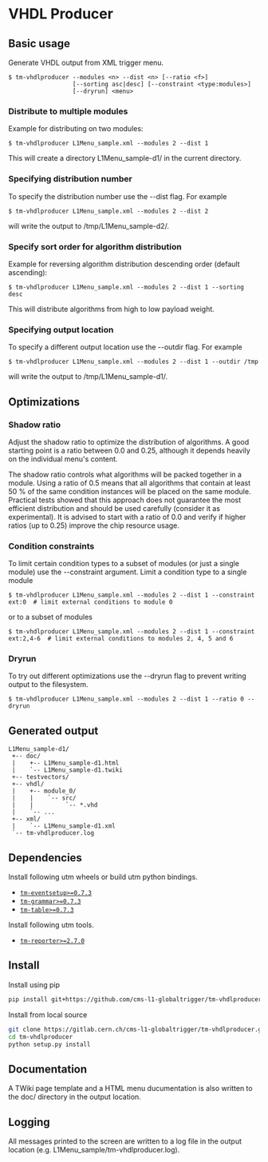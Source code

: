 VHDL Producer
=============

## Basic usage

Generate VHDL output from XML trigger menu.

    $ tm-vhdlproducer --modules <n> --dist <n> [--ratio <f>]
                      [--sorting asc|desc] [--constraint <type:modules>]
                      [--dryrun] <menu>


### Distribute to multiple modules

Example for distributing on two modules:

    $ tm-vhdlproducer L1Menu_sample.xml --modules 2 --dist 1

This will create a directory L1Menu_sample-d1/ in the current directory.

### Specifying distribution number

To specify the distribution number use the --dist flag. For example

    $ tm-vhdlproducer L1Menu_sample.xml --modules 2 --dist 2

will write the output to /tmp/L1Menu_sample-d2/.

### Specify sort order for algorithm distribution

Example for reversing algorithm distribution descending order (default ascending):

    $ tm-vhdlproducer L1Menu_sample.xml --modules 2 --dist 1 --sorting desc

This will distribute algorithms from high to low payload weight.

### Specifying output location

To specify a different output location use the --outdir flag. For example

    $ tm-vhdlproducer L1Menu_sample.xml --modules 2 --dist 1 --outdir /tmp

will write the output to /tmp/L1Menu_sample-d1/.

## Optimizations

### Shadow ratio

Adjust the shadow ratio to optimize the distribution of algorithms. A good
starting point is a ratio between 0.0 and 0.25, although it depends heavily on
the individual menu's content.

The shadow ratio controls what algorithms will be packed together in a module.
Using a ratio of 0.5 means that all algorithms that contain at least 50 % of
the same condition instances will be placed on the same module. Practical tests
showed that this approach does not guarantee the most efficient distribution
and should be used carefully (consider it as experimental). It is advised to
start with a ratio of 0.0 and verify if higher ratios (up to 0.25) improve the
chip resource usage.

### Condition constraints

To limit certain condition types to a subset of modules (or just a single
module) use the --constraint argument. Limit a condition type to a single module

    $ tm-vhdlproducer L1Menu_sample.xml --modules 2 --dist 1 --constraint ext:0  # limit external conditions to module 0

or to a subset of modules

    $ tm-vhdlproducer L1Menu_sample.xml --modules 2 --dist 1 --constraint ext:2,4-6  # limit external conditions to modules 2, 4, 5 and 6

### Dryrun

To try out different optimizations use the --dryrun flag to prevent writing
output to the filesystem.

    $ tm-vhdlproducer L1Menu_sample.xml --modules 2 --dist 1 --ratio 0 --dryrun

## Generated output

    L1Menu_sample-d1/
     +-- doc/
     |    +-- L1Menu_sample-d1.html
     |    `-- L1Menu_sample-d1.twiki
     +-- testvectors/
     +-- vhdl/
     |    +-- module_0/
     |    |    `-- src/
     |    |         `-- *.vhd
     |    `-- ...
     +-- xml/
     |    `-- L1Menu_sample-d1.xml
     `-- tm-vhdlproducer.log

## Dependencies

Install following utm wheels or build utm python bindings.

 * [`tm-eventsetup>=0.7.3`](https://github.com/cms-l1-globaltrigger/tm-eventsetup)
 * [`tm-grammar>=0.7.3`](https://github.com/cms-l1-globaltrigger/tm-grammar)
 * [`tm-table>=0.7.3`](https://github.com/cms-l1-globaltrigger/tm-table)

Install following utm tools.

 * [`tm-reporter>=2.7.0`](https://github.com/cms-l1-globaltrigger/tm-reporter)

## Install

Install using pip

```bash
pip install git+https://github.com/cms-l1-globaltrigger/tm-vhdlproducer.git@2.7.0
```

Install from local source

```bash
git clone https://gitlab.cern.ch/cms-l1-globaltrigger/tm-vhdlproducer.git
cd tm-vhdlproducer
python setup.py install
```

## Documentation

A TWiki page template and a HTML menu ducumentation is also written to the
doc/ directory in the output location.

## Logging

All messages printed to the screen are written to a log file in the output
location (e.g. L1Menu_sample/tm-vhdlproducer.log).
